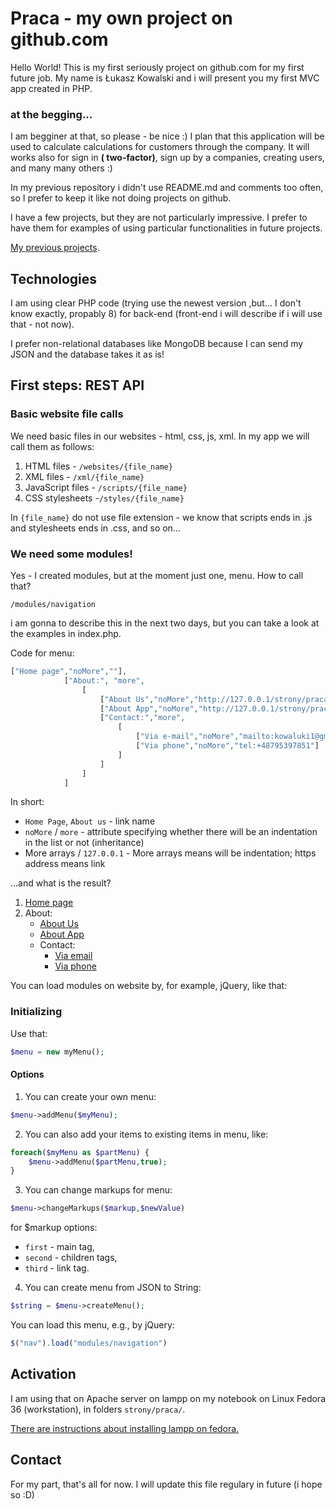 # Praca - my own project on github.com

Hello World!  This is my first seriously project on github.com for my first future job. My name is Łukasz Kowalski and i will present you my first MVC app created in PHP.


### at the begging...

I am begginer at that, so please - be nice :)  I plan that this application will be used to calculate calculations for customers through the company. It will works also for sign in **( two-factor)**, sign up by a companies, creating users, and many many others :)

In my previous repository i didn't use README.md and comments too often, so I prefer to keep it like not doing projects on github.

I have a few projects, but they are not particularly impressive. I prefer to have them for examples of using particular functionalities in future projects.

[My previous projects](https://cv.kowaluki.pl).

## Technologies

I am using clear PHP code (trying use the newest version ,but... I don't know exactly, propably 8) for back-end (front-end i will describe if i will use that - not now).

I prefer non-relational databases like MongoDB because I can send my JSON and the database takes it as is!

## First steps: REST API

### Basic website file calls

We need basic files in our websites - html, css, js, xml. In my app we will call them as follows:

1. HTML files - `/websites/{file_name}`
2. XML files - `/xml/{file_name}`
3. JavaScript files - `/scripts/{file_name}` 
4. CSS stylesheets -`/styles/{file_name}`


In `{file_name}` do not use file extension - we know that scripts
ends in .js and stylesheets ends in .css, and so on...

### We need some modules!
Yes - I created modules, but at the moment just one, menu. How to call that?

`/modules/navigation`

i am gonna to describe this in the next two days, but you can take a look at the examples in index.php.

Code for menu: 

```php
["Home page","noMore",""],
            ["About:", "more",
                [
                    ["About Us","noMore","http://127.0.0.1/strony/praca/AboutUs"],
                    ["About App","noMore","http://127.0.0.1/strony/praca/AboutApp"],
                    ["Contact:","more",
                        [
                            ["Via e-mail","noMore","mailto:kowaluki1@gmail.com"],
                            ["Via phone","noMore","tel:+48795397851"]
                        ]
                    ]
                ]
            ]
```

In short: 

* `Home Page`, `About us` - link name
* `noMore` / `more` - attribute specifying whether there will be an indentation in the list or not (inheritance)
* More arrays / `127.0.0.1` - More arrays means will be indentation; https address means link

...and what is the result?

1. [Home page](http://127.0.0.1/strony/praca/)
2. About:
   * [About Us](http://127.0.0.1/strony/praca/AboutUs)
   * [About App](http://127.0.0.1/strony/praca/AboutApp)
   * Contact:
      * [Via email](mailto:kowaluki1@gmail.com)
      * [Via phone](tel:+48795397851)


You can load modules on website by, for example, jQuery, like that:

### Initializing

Use that:
```php
$menu = new myMenu();
```

#### Options
 
1. You can create your own menu:
```php
$menu->addMenu($myMenu);
```
2. You can also add your items to existing items in menu, like: 
```php
foreach($myMenu as $partMenu) {
    $menu->addMenu($partMenu,true);
}
```
3. You can change markups for menu:
```php
$menu->changeMarkups($markup,$newValue)
```
for $markup options:
  * `first` - main tag,
  * `second` - children tags,
  * `third` - link tag.

4. You can create menu from JSON to String:
```php
$string = $menu->createMenu();
```

You can load this menu, e.g., by jQuery:

```javascript
$("nav").load("modules/navigation")
```

## Activation

I am using that on Apache server on lampp on my notebook on Linux Fedora 36 (workstation), in folders `strony/praca/`.

[There are instructions about installing lampp on fedora.](https://computingforgeeks.com/how-to-install-lamp-stack-on-fedora/)

## Contact
For my part, that's all for now. I will update this file regulary in future (i hope so :D)

